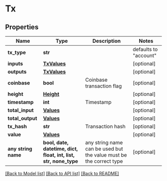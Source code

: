 # Tx


## Properties
Name | Type | Description | Notes
------------ | ------------- | ------------- | -------------
**tx_type** | **str** |  | defaults to "account"
**inputs** | [**TxValues**](TxValues.md) |  | [optional] 
**outputs** | [**TxValues**](TxValues.md) |  | [optional] 
**coinbase** | **bool** | Coinbase transaction flag | [optional] 
**height** | [**Height**](Height.md) |  | [optional] 
**timestamp** | **int** | Timestamp | [optional] 
**total_input** | [**Values**](Values.md) |  | [optional] 
**total_output** | [**Values**](Values.md) |  | [optional] 
**tx_hash** | **str** | Transaction hash | [optional] 
**value** | [**Values**](Values.md) |  | [optional] 
**any string name** | **bool, date, datetime, dict, float, int, list, str, none_type** | any string name can be used but the value must be the correct type | [optional]

[[Back to Model list]](../README.md#documentation-for-models) [[Back to API list]](../README.md#documentation-for-api-endpoints) [[Back to README]](../README.md)


